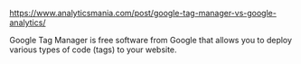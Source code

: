 https://www.analyticsmania.com/post/google-tag-manager-vs-google-analytics/

Google Tag Manager is free software from Google that allows you to deploy various types of code (tags) to your website.
